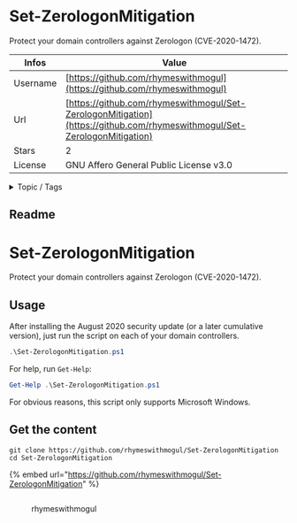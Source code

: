 # Set-ZerologonMitigation

Protect your domain controllers against Zerologon (CVE-2020-1472).

| Infos    | Value                                                              |
| -------- | -------------------------------------------------------------------|
| Username | [https://github.com/rhymeswithmogul](https://github.com/rhymeswithmogul) |
| Url      | [https://github.com/rhymeswithmogul/Set-ZerologonMitigation](https://github.com/rhymeswithmogul/Set-ZerologonMitigation)                                               |
| Stars    | 2                                                          |
| License  | GNU Affero General Public License v3.0                                                        |

<details>

<summary>Topic / Tags</summary>

* active-directory* cve-2020-1472* netlogon* powershell* security* windows-server* zerologon

</details>

## Readme

# Set-ZerologonMitigation
Protect your domain controllers against Zerologon (CVE-2020-1472).

## Usage
After installing the August 2020 security update (or a later cumulative version), just run the script on each of 
your domain controllers.

````powershell
.\Set-ZerologonMitigation.ps1
````

For help, run `Get-Help`: 
````powershell
Get-Help .\Set-ZerologonMitigation.ps1
````

For obvious reasons, this script only supports Microsoft Windows.




## Get the content

```
git clone https://github.com/rhymeswithmogul/Set-ZerologonMitigation
cd Set-ZerologonMitigation
```

{% embed url="https://github.com/rhymeswithmogul/Set-ZerologonMitigation" %}

<figure><img src="https://avatars.githubusercontent.com/u/19931245?v=4" alt=""><figcaption><p>rhymeswithmogul</p></figcaption></figure>

